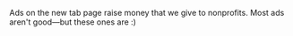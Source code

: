Ads on the new tab page raise money that we give to nonprofits. Most ads aren't good—but these ones are :)
